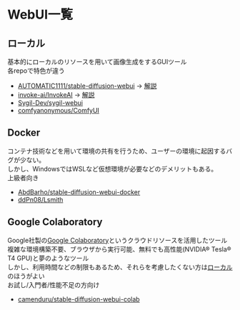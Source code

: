 # WebUI一覧
## ローカル

基本的にローカルのリソースを用いて画像生成をするGUIツール  
各repoで特色が違う 

- [AUTOMATIC1111/stable-diffusion-webui](https://github.com/AUTOMATIC1111/stable-diffusion-webui) → [解説](./stable-diffusion-webui/index.md)
- [invoke-ai/InvokeAI](https://github.com/invoke-ai/InvokeAI) → [解説](./InvokeAI/index.md)  
- [Sygil-Dev/sygil-webui](https://github.com/Sygil-Dev/sygil-webui)  
- [comfyanonymous/ComfyUI](https://github.com/comfyanonymous/ComfyUI)

## Docker
コンテナ技術などを用いて環境の共有を行うため、ユーザーの環境に起因するバグが少ない。  
しかし、WindowsではWSLなど仮想環境が必要などのデメリットもある。  
上級者向き

 - [AbdBarho/stable-diffusion-webui-docker](https://github.com/AbdBarho/stable-diffusion-webui-docker)
 - [ddPn08/Lsmith](https://github.com/ddPn08/Lsmith)

## Google Colaboratory
Google社製の[Google Colaboratory](https://colab.research.google.com)というクラウドリソースを活用したツール  
複雑な環境構築不要、ブラウザから実行可能、無料でも高性能(NVIDIA® Tesla® T4 GPU)と夢のようなツール  
しかし、利用時間などの制限もあるため、それらを考慮したくない方は[ローカル](#_1)のほうがよい  
お試し/入門者/性能不足の方向け

- [camenduru/stable-diffusion-webui-colab](https://github.com/camenduru/stable-diffusion-webui-colab)